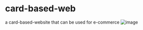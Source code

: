 # card-based-web
a card-based-website that can be used for e-commerce
![image](https://github.com/Ursulinastarry/card-based-web/assets/134439319/38e65250-e697-4bfc-830e-a27666536bb6)

